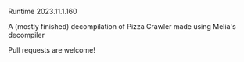 Runtime 2023.11.1.160

A (mostly finished) decompilation of Pizza Crawler made using Melia's decompiler


Pull requests are welcome!
